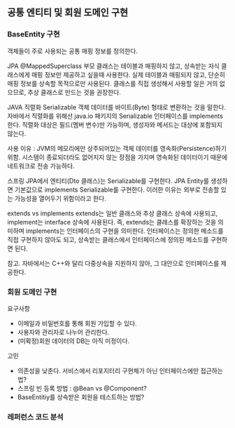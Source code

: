 ## 공통 엔티티 및 회원 도메인 구현

### BaseEntity 구현

객체들이 주로 사용되는 공통 매핑 정보를 정의한다.

JPA
@MappedSuperclass
부모 클래스는 테이블과 매핑하지 않고, 상속받는 자식 클래스에게 매핑 정보만 제공하고 싶을때 사용한다.
실제 테이블과 매핑되지 않고, 단순히 매핑 정보를 상속할 목적으로만 사용된다.
클래스를 직접 생성해서 사용할 일은 거의 없으므로, 추상 클래스로 만드는 것을 권장한다.

JAVA
직렬화 Serializable
객체 데이터를 바이트(Byte) 형태로 변환하는 것을 말한다.
자바에서 직렬화를 위해선 java.io 패키지의 Serializable 인터페이스를 implements 한다.
직렬화 대상은 필드(멤버 변수)만 가능하며, 생성자와 메서드는 대상에 포함되지 않는다.

사용 이유 : JVM의 메모리에만 상주되어있는 객체 데이터를 영속화(Persistence)하기 위함.
시스템이 종료되더라도 없어지지 않는 장점을 가지며 영속화된 데이터이기 때문에 네트워크로 전송 가능하다.

스프링 JPA에서 엔티티(Dto 클래스)는 Serializable를 구현한다.
JPA Entity를 생성하면 기본값으로 implements Serializable를 구현한다. 이러한 이유는 외부로 전송할 있는 가능성을 열어두기 위함이라고 한다.

extends vs implements
extends는 일반 클래스와 추상 클래스 상속에 사용되고, implement는 interface 상속에 사용된다.
즉, extends는 클래스를 확장하는 것을 의미하며 implements는 인터페이스의 구현을 의미한다.
인터페이스는 정의한 메소드를 직접 구현하지 않아도 되고, 상속받는 클래스에서 인터페이스에 정의된 메소드를 구현하면 된다.

참고. 자바에서는 C++와 달리 다중상속을 지원하지 않아, 그 대안으로 인터페이스를 제공한다.

### 회원 도메인 구현

요구사항

- 이메일과 비밀번호를 통해 회원 가입할 수 있다.
- 사용자와 관리자로 나누어 관리한다.
- (미확정)회원 데이터의 DB는 아직 미정이다.

고민

- 의존성을 낮춘다. 서비스에서 리포지터리 구현체가 아닌 인터페이스에만 접근하는 법?
- 스프링 빈 등록 방법 : @Bean vs @Component?
- BaseEntitiy를 상속받은 회원을 테스트하는 방법?

### 레퍼런스 코드 분석
